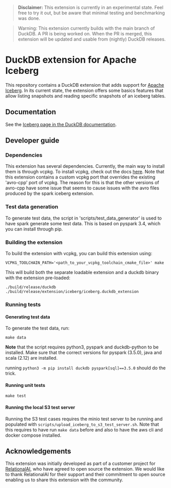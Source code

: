 > **Disclaimer:** This extension is currently in an experimental state. Feel free to try it out, but be aware that minimal testing and
benchmarking was done.

> Warning: This extension currently builds with the main branch of DuckDB. A PR is being worked on. When the PR is merged,
this extension will be updated and usable from (nightly) DuckDB releases.

# DuckDB extension for Apache Iceberg 

This repository contains a DuckDB extension that adds support for [Apache Iceberg](https://iceberg.apache.org/). In its current state, the extension offers some basics features that allow listing snapshots and reading specific snapshots
of an iceberg tables.

## Documentation

See the [Iceberg page in the DuckDB documentation](https://duckdb.org/docs/extensions/iceberg).

## Developer guide

### Dependencies

This extension has several dependencies. Currently, the main way to install them is through vcpkg. To install vcpkg, 
check out the docs [here](https://vcpkg.io/en/getting-started.html). Note that this extension contains a custom vcpkg port
that overrides the existing 'avro-cpp' port of vcpkg. The reason for this is that the other versions of avro-cpp have
some issue that seems to cause issues with the avro files produced by the spark iceberg extension.

### Test data generation

To generate test data, the script in 'scripts/test_data_generator' is used to have spark generate some test data. This is 
based on pyspark 3.4, which you can install through pip. 

### Building the extension

To build the extension with vcpkg, you can build this extension using:

```shell
VCPKG_TOOLCHAIN_PATH='<path_to_your_vcpkg_toolchain_cmake_file>' make
```

This will build both the separate loadable extension and a duckdb binary with the extension pre-loaded:
```shell
./build/release/duckdb
./build/release/extension/iceberg/iceberg.duckdb_extension
```

### Running tests

#### Generating test data

To generate the test data, run:
```shell
make data
```

**Note** that the script requires python3, pyspark and duckdb-python to be installed. Make sure that the correct versions for pyspark (3.5.0), java and scala (2.12) are installed.

running `python3 -m pip install duckdb pyspark[sql]==3.5.0` should do the trick.

#### Running unit tests

```shell
make test 
```

#### Running the local S3 test server

Running the S3 test cases requires the minio test server to be running and populated with `scripts/upload_iceberg_to_s3_test_server.sh`.
Note that this requires to have run `make data` before and also to have the aws cli and docker compose installed.

## Acknowledgements

This extension was initially developed as part of a customer project for [RelationalAI](https://relational.ai/),
who have agreed to open source the extension. We would like to thank RelationalAI for their support
and their commitment to open source enabling us to share this extension with the community.
